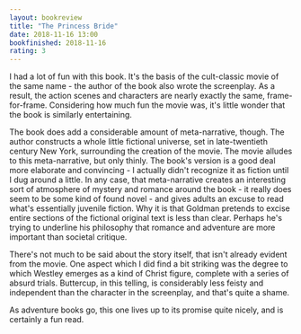 ```yaml
---
layout: bookreview
title: "The Princess Bride"
date: 2018-11-16 13:00
bookfinished: 2018-11-16
rating: 3
---
```


I had a lot of fun with this book. It's the basis of the cult-classic movie of the same name - the author of the book also wrote the screenplay. As a result, the action scenes and characters are nearly exactly the same, frame-for-frame. Considering how much fun the movie was, it's little wonder that the book is similarly entertaining.



The book does add a considerable amount of meta-narrative, though. The author constructs a whole little fictional universe, set in late-twentieth century New York, surrounding the creation of the movie. The movie alludes to this meta-narrative, but only thinly. The book's version is a good deal more elaborate and convincing - I actually didn't recognize it as fiction until I dug around a little. In any case, that meta-narrative creates an interesting sort of atmosphere of mystery and romance around the book - it really does seem to be some kind of found novel - and gives adults an excuse to read what's essentially juvenile fiction. Why it is that Goldman pretends to excise entire sections of the fictional original text is less than clear. Perhaps he's trying to underline his philosophy that romance and adventure are more important than societal critique.



There's not much to be said about the story itself, that isn't already evident from the movie. One aspect which I did find a bit striking was the degree to which Westley emerges as a kind of Christ figure, complete with a series of absurd trials. Buttercup, in this telling, is considerably less feisty and independent than the character in the screenplay, and that's quite a shame.



As adventure books go, this one lives up to its promise quite nicely, and is certainly a fun read.